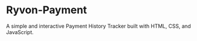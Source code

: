 # Ryvon-Payment
A simple and interactive Payment History Tracker built with HTML, CSS, and JavaScript.
